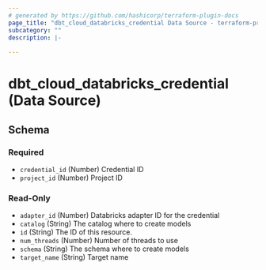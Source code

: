```yaml
---
# generated by https://github.com/hashicorp/terraform-plugin-docs
page_title: "dbt_cloud_databricks_credential Data Source - terraform-provider-dbtcloud"
subcategory: ""
description: |-
  
---
```


# dbt_cloud_databricks_credential (Data Source)





<!-- schema generated by tfplugindocs -->
## Schema

### Required

- `credential_id` (Number) Credential ID
- `project_id` (Number) Project ID

### Read-Only

- `adapter_id` (Number) Databricks adapter ID for the credential
- `catalog` (String) The catalog where to create models
- `id` (String) The ID of this resource.
- `num_threads` (Number) Number of threads to use
- `schema` (String) The schema where to create models
- `target_name` (String) Target name


